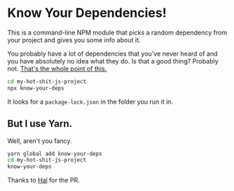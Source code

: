 # Know Your Dependencies!

This is a command-line NPM module that picks a random dependency from your
project and gives you some info about it.

You probably have a lot of dependencies that you've never heard of and you have
absolutely no idea what they do. Is that a good thing? Probably not.
[That's the whole point of this.][blog-post]

```sh
cd my-hot-shit-js-project
npx know-your-deps
```

It looks for a `package-lock.json` in the folder you run it in.

## But I use Yarn.

Well, aren't you fancy.

```sh
yarn global add know-your-deps
cd my-hot-shit-js-project
know-your-deps
```

Thanks to [Hal][hal] for the PR.

[blog-post]: https://chris.zarate.org/know-your-dependencies
[hal]: https://hal.codes/
